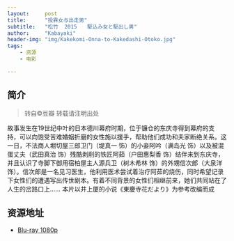 ```yaml
---
layout:     post
title:      "投靠女与出走男"
subtitle:   "松竹  2015　　駆込み女と駆出し男"
author:     "Kabayaki"
header-img: "img/Kakekomi-Onna-to-Kakedashi-Otoko.jpg"
tags:
    - 资源
    - 电影

---
```


## 简介
>转自©豆瓣 转载请注明出处

故事发生在19世纪中叶的日本德川幕府时期，位于镰仓的东庆寺得到幕府的支持，可以向饱受苦难婚姻折磨的女性施以援手，帮助他们成功和夫家断绝关系。这一日，不法商人堀切屋三郎卫门（堤真一 饰）的小妾阿吟（满岛光 饰）以及被混蛋丈夫（武田真治 饰）残酷剥削的铁匠阿茹（户田惠梨香 饰）结伴来到东庆寺，并且认识了寺脚下御用宿柏屋主人源兵卫（树木希林 饰）的外甥信次郎（大泉洋 饰）。信次郎是一名见习医生，他利用医术尝试着治疗阿茹的烧伤，同时希望记录下女性们的遭遇写出传世剧本。有着不同背景的女性们相继前来，她们共同站在了人生的岔路口上…… 
本片以井上厦的小说《東慶寺花だより》为参考改编而成

## 资源地址

* [Blu-ray 1080p](http://www.btapple.com/r_60052.html)